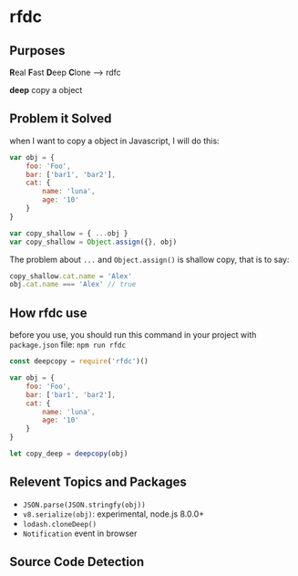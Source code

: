 # rfdc

## Purposes
**R**eal **F**ast **D**eep **C**lone --> rdfc

**deep** copy a object

## Problem it Solved
when I want to copy a object in Javascript, I will do this:
```javascript
var obj = {
    foo: 'Foo',
    bar: ['bar1', 'bar2'],
    cat: {
        name: 'luna',
        age: '10'
    }
}

var copy_shallow = { ...obj }
var copy_shallow = Object.assign({}, obj)
```
The problem about `...` and `Object.assign()` is shallow copy, that is to say:
```javascript
copy_shallow.cat.name = 'Alex'
obj.cat.name === 'Alex' // true
```
## How rfdc use
before you use, you should run this command in your project with `package.json` file: `npm run rfdc`
```javascript
const deepcopy = require('rfdc')()

var obj = {
    foo: 'Foo',
    bar: ['bar1', 'bar2'],
    cat: {
        name: 'luna',
        age: '10'
    }
}

let copy_deep = deepcopy(obj)
```


## Relevent Topics and Packages
- `JSON.parse(JSON.stringfy(obj))`
- `v8.serialize(obj)`: experimental, node.js 8.0.0+
- `lodash.cloneDeep()`
- `Notification` event in browser

## Source Code Detection
